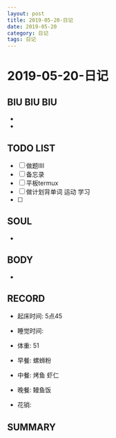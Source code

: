```yaml
---
layout: post
title: 2019-05-20-日记
date: 2019-05-20
category: 日记
tags: 日记
---
```

# 2019-05-20-日记
## BIU BIU BIU
- 
- 
 
## TODO LIST
- [ ] 做题llll
- [ ] 备忘录
- [ ] 平板termux 
- [ ] 做计划背单词 运动 学习 
- [ ] 
 
## SOUL
- 
 
## BODY
- 
 
## RECORD
- 起床时间: 5点45 
- 睡觉时间:  
 
- 体重:  51
 
- 早餐:  螺蛳粉
- 中餐:  烤鱼 虾仁
- 晚餐: 鳗鱼饭 
 
- 花销:  
 
## SUMMARY
 
 
